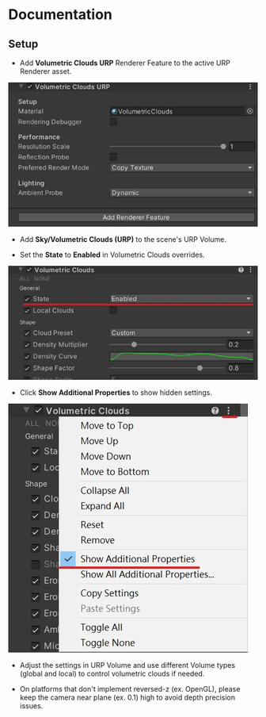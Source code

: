 Documentation
=============

Setup
-------------

- Add **Volumetric Clouds URP** Renderer Feature to the active URP Renderer asset.

 ![AddRendererFeature](./Images/Settings/URP_RendererFeature_VolumetricClouds.jpg)

- Add **Sky/Volumetric Clouds (URP)** to the scene's URP Volume.

- Set the **State** to **Enabled** in Volumetric Clouds overrides.

 ![AddVolumeOverride](./Images/Settings/URP_VolumeOverride_VolumetricClouds.jpg)

- Click **Show Additional Properties** to show hidden settings.

 ![AdditionalProperties](./Images/Settings/URP_VolumeOverride_AdditionalProperties.jpg)

- Adjust the settings in URP Volume and use different Volume types (global and local) to control volumetric clouds if needed.

- On platforms that don't implement reversed-z (ex. OpenGL), please keep the camera near plane (ex. 0.1) high to avoid depth precision issues.